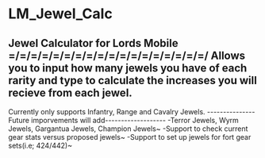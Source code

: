 # LM_Jewel_Calc
Jewel Calculator for Lords Mobile
=/=/=/=/=/=/=/=/=/=/=/=/=/=/=/=/=/=/
Allows you to input how many jewels you have 
of each rarity and type to calculate the increases 
you will recieve from each jewel.
-------------------------------------------------
Currently only supports Infantry, Range and Cavalry Jewels.
---------------Future imporvements will add-------------------
-Terror Jewels, Wyrm Jewels, Gargantua Jewels, Champion Jewels~
-Support to check current gear stats versus proposed jewels~
-Support to set up jewels for fort gear sets(i.e; 424/442)~
